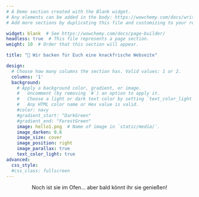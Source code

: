 ```yaml
---
# A Demo section created with the Blank widget.
# Any elements can be added in the body: https://wowchemy.com/docs/writing-markdown-latex/
# Add more sections by duplicating this file and customizing to your requirements.

widget: blank  # See https://wowchemy.com/docs/page-builder/
headless: true  # This file represents a page section.
weight: 10  # Order that this section will appear.

title: "👋 Wir backen für Euch eine knackfrische Webseite"

design:
  # Choose how many columns the section has. Valid values: 1 or 2.
  columns: '1'
  background:
    # Apply a background color, gradient, or image.
    #   Uncomment (by removing `#`) an option to apply it.
    #   Choose a light or dark text color by setting `text_color_light`.
    #   Any HTML color name or Hex value is valid.
    #color: navy
    #gradient_start: "DarkGreen"
    #gradient_end: "ForestGreen"
    image: hello1.png  # Name of image in `static/media/`.
    image_darken: 0.6
    image_size: cover
    image_position: right
    image_parallax: true
    text_color_light: true
advanced:
  css_style:
  #css_class: fullscreen
---
```

<center>

Noch ist sie im Ofen... aber bald könnt ihr sie genießen!

</center>
